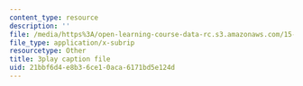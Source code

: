 ```yaml
---
content_type: resource
description: ''
file: /media/https%3A/open-learning-course-data-rc.s3.amazonaws.com/15-031j-energy-decisions-markets-and-policies-spring-2012/21bbf6d4e8b36ce10aca6171bd5e124d_d-sBKShO90.srt
file_type: application/x-subrip
resourcetype: Other
title: 3play caption file
uid: 21bbf6d4-e8b3-6ce1-0aca-6171bd5e124d
---
```

